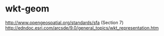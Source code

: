 # wkt-geom

http://www.opengeospatial.org/standards/sfa (Section 7)
http://edndoc.esri.com/arcsde/9.0/general_topics/wkt_representation.htm